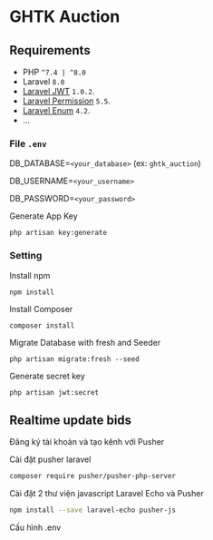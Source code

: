 
# GHTK Auction


## Requirements
- PHP `^7.4 | ^8.0`
- Laravel `8.0`
- [Laravel JWT](https://jwt-auth.readthedocs.io/en/develop/laravel-installation/) `1.0.2`.
- [Laravel Permission](https://spatie.be/docs/laravel-permission/v5/installation-laravel) `5.5`.
- [Laravel Enum](https://github.com/BenSampo/laravel-enum) `4.2`.
- ...

### File `.env` 

DB_DATABASE=`<your_database>` (ex: `ghtk_auction`)

DB_USERNAME=`<your_username>`

DB_PASSWORD=`<your_password>`

Generate App Key

`php artisan key:generate`

### Setting

Install npm

`npm install`

Install Composer

`composer install`
 
Migrate Database with fresh and Seeder

`php artisan migrate:fresh --seed`

Generate secret key

`php artisan jwt:secret`

## Realtime update bids

Đăng ký tài khoản và tạo kênh với Pusher

Cài đặt pusher laravel
```bash
composer require pusher/pusher-php-server
```
Cài đặt 2 thư viện javascript Laravel Echo và Pusher
```bash
npm install --save laravel-echo pusher-js
```
Cấu hình .env



